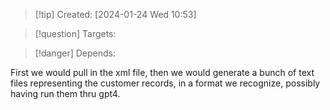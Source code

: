 
>[!tip] Created: [2024-01-24 Wed 10:53]

>[!question] Targets: 

>[!danger] Depends: 

First we would pull in the xml file, then we would generate a bunch of text files representing the customer records, in a format we recognize, possibly having run them thru gpt4.